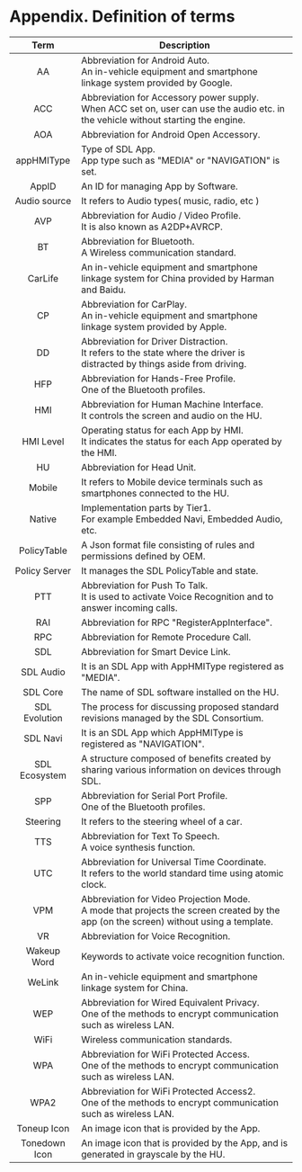 # Appendix. Definition of terms

| Term          | Description |
| :-:           | ---         |
| AA            |Abbreviation for Android Auto.<br>An in-vehicle equipment and smartphone linkage system provided by Google.|
| ACC           |Abbreviation for Accessory power supply.<br>When ACC set on, user can use the audio etc. in the vehicle without starting the engine.|
| AOA           |Abbreviation for Android Open Accessory.|
| appHMIType    |Type of SDL App.<br>App type such as "MEDIA" or "NAVIGATION" is set.|
| AppID         |An ID for managing App by Software.|
| Audio source  |It refers to Audio types( music, radio, etc )|
| AVP           |Abbreviation for Audio / Video Profile.<br>It is also known as A2DP+AVRCP.|
| BT            |Abbreviation for Bluetooth.<br>A Wireless communication standard.|
| CarLife       |An in-vehicle equipment and smartphone linkage system for China provided by Harman and Baidu.|
| CP            |Abbreviation for CarPlay.<br>An in-vehicle equipment and smartphone linkage system provided by Apple.|
| DD            |Abbreviation for Driver Distraction.<br>It refers to the state where the driver is distracted by things aside from driving.|
| HFP           |Abbreviation for Hands-Free Profile.<br>One of the Bluetooth profiles.|
| HMI           |Abbreviation for Human Machine Interface.<br>It controls the screen and audio on the HU.|
| HMI Level     |Operating status for each App by HMI.<br>It indicates the status for each App operated by the HMI.|
| HU            |Abbreviation for Head Unit.|
| Mobile        |It refers to Mobile device terminals such as smartphones connected to the HU.|
| Native        |Implementation parts by Tier1.<br>For example Embedded Navi, Embedded Audio, etc.|
| PolicyTable   |A Json format file consisting of rules and permissions defined by OEM.|
| Policy Server |It manages the SDL PolicyTable and state.|
| PTT           |Abbreviation for Push To Talk.<br>It is used to activate Voice Recognition and to answer incoming calls.|
| RAI           |Abbreviation for RPC "RegisterAppInterface".|
| RPC           |Abbreviation for Remote Procedure Call.|
| SDL           |Abbreviation for Smart Device Link.|
| SDL Audio     |It is an SDL App with AppHMIType registered as "MEDIA".|
| SDL Core      |The name of SDL software installed on the HU.|
| SDL Evolution |The process for discussing proposed standard revisions managed by the SDL Consortium.|
| SDL Navi      |It is an SDL App which AppHMIType is registered as "NAVIGATION".|
| SDL Ecosystem |A structure composed of benefits created by sharing various information on devices through SDL.|
| SPP           |Abbreviation for Serial Port Profile.<br>One of the Bluetooth profiles.|
| Steering      |It refers to the steering wheel of a car.|
| TTS           |Abbreviation for Text To Speech.<br>A voice synthesis function.|
| UTC           |Abbreviation for Universal Time Coordinate.<br>It refers to the world standard time using atomic clock.|
| VPM           |Abbreviation for Video Projection Mode.<br>A mode that projects the screen created by the app (on the screen) without using a template.|
| VR            |Abbreviation for Voice Recognition.|
| Wakeup Word   |Keywords to activate voice recognition function.|
| WeLink        |An in-vehicle equipment and smartphone linkage system for China.|
| WEP           |Abbreviation for Wired Equivalent Privacy.<br>One of the methods to encrypt communication such as wireless LAN.|
| WiFi          |Wireless communication standards.|
| WPA           |Abbreviation for WiFi Protected Access.<br>One of the methods to encrypt communication such as wireless LAN.|
| WPA2          |Abbreviation for WiFi Protected Access2.<br>One of the methods to encrypt communication such as wireless LAN.|
| Toneup Icon   |An image icon that is provided by the App.|
| Tonedown Icon |An image icon that is provided by the App, and is generated in grayscale by the HU.|











































